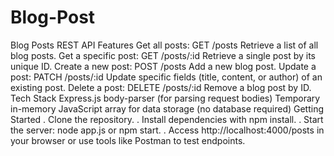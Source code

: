 # Blog-Post
Blog Posts REST API
Features
Get all posts: GET /posts
Retrieve a list of all blog posts.
Get a specific post: GET /posts/:id
Retrieve a single post by its unique ID.
Create a new post: POST /posts
Add a new blog post.
Update a post: PATCH /posts/:id
Update specific fields (title, content, or author) of an existing post.
Delete a post: DELETE /posts/:id
Remove a blog post by ID.
Tech Stack
Express.js
body-parser (for parsing request bodies)
Temporary in-memory JavaScript array for data storage (no database required)
Getting Started
. Clone the repository.
. Install dependencies with npm install.
. Start the server: node app.js or npm start.
. Access http://localhost:4000/posts in your browser or use tools like Postman to test
endpoints.
